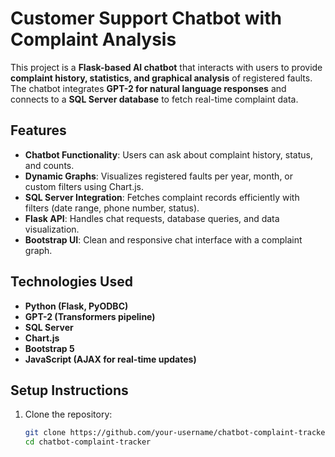 # Customer Support Chatbot with Complaint Analysis

This project is a **Flask-based AI chatbot** that interacts with users to provide **complaint history, statistics, and graphical analysis** of registered faults. The chatbot integrates **GPT-2 for natural language responses** and connects to a **SQL Server database** to fetch real-time complaint data.

## Features
- **Chatbot Functionality**: Users can ask about complaint history, status, and counts.
- **Dynamic Graphs**: Visualizes registered faults per year, month, or custom filters using Chart.js.
- **SQL Server Integration**: Fetches complaint records efficiently with filters (date range, phone number, status).
- **Flask API**: Handles chat requests, database queries, and data visualization.
- **Bootstrap UI**: Clean and responsive chat interface with a complaint graph.

## Technologies Used
- **Python (Flask, PyODBC)**
- **GPT-2 (Transformers pipeline)**
- **SQL Server**
- **Chart.js**
- **Bootstrap 5**
- **JavaScript (AJAX for real-time updates)**

## Setup Instructions
1. Clone the repository:
   ```bash
   git clone https://github.com/your-username/chatbot-complaint-tracker.git
   cd chatbot-complaint-tracker

